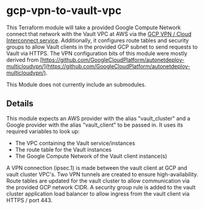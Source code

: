 # gcp-vpn-to-vault-vpc

This Terraform module will take a provided Google Compute Network connect that network with the Vault VPC at AWS via the [GCP VPN / Cloud Interconnect service](https://cloud.google.com/interconnect/). Additionally, it configures route tables and security groups to allow Vault clients in the provided GCP subnet to send requests to Vault via HTTPS. The VPN configuration bits of this module were mostly derived from [https://github.com/GoogleCloudPlatform/autonetdeploy-multicloudvpn/](https://github.com/GoogleCloudPlatform/autonetdeploy-multicloudvpn/).

This Module does not currently include an submodules.

## Details

This module expects an AWS provider with the alias "vault_cluster" and a Google provider with the alias "vault_client" to be passed in. It uses its required variables to look up:
* The VPC containing the Vault service/instances
* The route table for the Vault instances
* The Google Compute Network of the Vault client instance(s)

A VPN connection (ipsec.1) is made between the vault client at GCP and vault cluster VPC's. Two VPN tunnels are created to ensure high-availability. Route tables are updated for the vault cluster to allow communication via the provided GCP network CIDR. A security group rule is added to the vault cluster application load balancer to allow ingress from the vault client via HTTPS / port 443.
